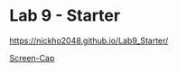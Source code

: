 # Lab 9 - Starter

https://nickho2048.github.io/Lab9_Starter/ 

[Screen-Cap](https://drive.google.com/file/d/1wR_ZAmo_3Fexv89ot0ZeoxXmFP5JoRer/view?usp=sharing)